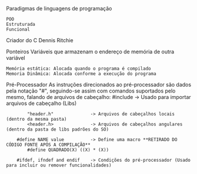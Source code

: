 Paradigmas de linguagens de programação

    POO
    Estruturada
    Funcional

Criador do C
    Dennis Ritchie

Ponteiros
    Variáveis que armazenam o endereço de memória de outra variável

    Memória estática: Alocada quando o programa é compilado
    Memoria Dinâmica: Alocada conforme a execução do programa
    

Pré-Processador
    As instruções direcionados ao pré-processador são dados pela notação "#", seguindo-se assim
    com comandos suportados pelo mesmo, falando de arquivos de cabeçalho:
        #include                    -> Usado para importar arquivos de cabeçalho (Libs)
    
            "header.h"              -> Arquivos de cabeçalhos locais (dentro da mesma pasta)
            <header.h>              -> Arquivos de cabeçalhos angulares (dentro da pasta de libs padrões do SO)
    
        #define NAME value          -> Define uma macro **RETIRADO DO CÓDIGO FONTE APÓS A COMPILAÇÃO**
            #define QUADRADO(X) ((X) * (X))
            
        #ifdef, ifndef and endif    -> Condições do pré-processador (Usado para incluir ou remover funcionalidades)
            
        

    
